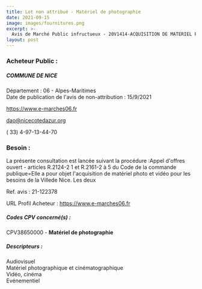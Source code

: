 ```yaml
---
title: Lot non attribué - Matériel de photographie
date: 2021-09-15
image: images/fournitures.png
excerpt: >-
  Avis de Marché Public infructueux - 20V1414-ACQUISITION DE MATERIEL PHOTO ET VIDEO
layout: post
---
```


### Acheteur Public :
##### COMMUNE DE NICE
Département : 06 - Alpes-Maritimes<br/>
Date de publication de l'avis de non-attribution : 15/9/2021


https://www.e-marches06.fr

dao@nicecotedazur.org

( 33) 4-97-13-44-70
### Besoin :

La présente consultation est lancée suivant la procédure :Appel d'offres ouvert - articles R.2124-2 1 et R.2161-2 à 5 du Code de la commande publique=Elle a pour objet l'acquisition de matériel photo et vidéo pour les besoins de la Villede Nice. Les deux

Ref. avis : 21-122378

URL Profil Acheteur : https://www.e-marches06.fr

##### Codes CPV concerné(s) :
CPV38650000 - **Matériel de photographie** <br/>

##### Descripteurs :
Audiovisuel <br/>
Matériel photographique et cinématographique <br/>
Vidéo, cinéma <br/>
Evénementiel <br/>
